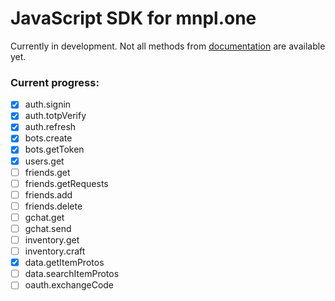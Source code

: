 # JavaScript SDK for mnpl.one

Currently in development. Not all methods from [documentation](https://docs.mnpl.one) are available yet.

### Current progress:

- [x] auth.signin
- [x] auth.totpVerify
- [x] auth.refresh
- [x] bots.create
- [x] bots.getToken
- [x] users.get
- [ ] friends.get
- [ ] friends.getRequests
- [ ] friends.add
- [ ] friends.delete
- [ ] gchat.get
- [ ] gchat.send
- [ ] inventory.get
- [ ] inventory.craft
- [x] data.getItemProtos
- [ ] data.searchItemProtos
- [ ] oauth.exchangeCode
